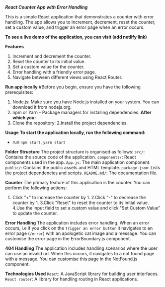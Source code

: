 ***React Counter App with Error Handling***
  
  This is a simple React application that demonstrates a counter with error handling.
  The app allows you to increment, decrement, reset the counter, set a custom value, and trigger an error page when an error occurs.
  
**To see a live demo of the application, you can visit (add netlify link)**

**Features**
 1. Increment and decrement the counter.
 2. Reset the counter to its initial value.
 3. Set a custom value for the counter.
 4. Error handling with a friendly error page.
 5. Navigate between different views using React Router.
    
**Run app locally**
 #Before you begin, ensure you have the following prerequisites:
  1. Node.js: Make sure you have Node.js installed on your system. You can download it from nodejs.org.
  2. npm or Yarn - Package managers for installing dependencies.
**After which you:**
  1. Clone the repository:
  2.Install the project dependencies.

**Usage**
 **To start the application locally, run the following command:**
   - run `npm start`, `yarn start`
     
**Folder Structure**
The project structure is organised as follows:
  `src/`: Contains the source code of the application.
  `components/`: React components used in the app.
  `App.js`: The main application component.
  `public/`: Contains the public assets and HTML template.
  `package.json`: Lists the project dependencies and scripts.
  `README.md/`: The documentation file.
  
**Counter**
The primary feature of this application is the counter. You can perform the following actions:
1. Click "+" to increase the counter by 1.
2.Click "-" to decrease the counter by 1.
3.Click "Reset" to reset the counter to its initial value.
4.Use the input field to set a custom value and click "Set Custom Value" to update the counter.

**Error Handling**
The application includes error handling. When an error occurs, i.e if you click on the `Trigger an error button` it navigates to an error page (`/error`) with an apologetic cat image and a message. You can customise the error page in the ErrorBoundary.js component.

**404 Handling**
The application includes handling scenarios where the user can use an invalid url. When this occurs, it navigates to a not found page with a message. You can customise this page in the NotFound.js component.

**Technologies Used**
`React`: A JavaScript library for building user interfaces.
`React router`: A library for handling routing in React applications.
